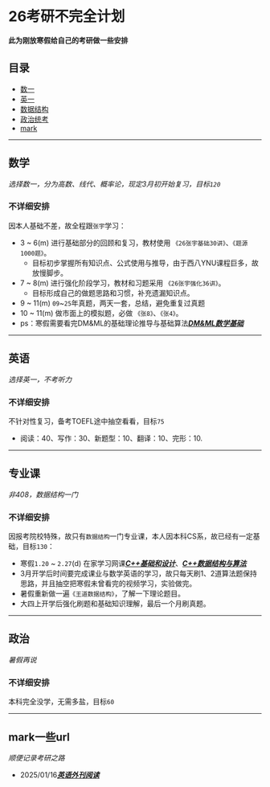 # 26考研不完全计划

**此为刚放寒假给自己的考研做一些安排**
## 目录
- [数一](#数学)
- [英一](#英语)
- [数据结构](#专业课)
- [政治统考](#政治)
- [mark](#mark一些url)

---
## 数学
  *选择数一，分为高数、线代、概率论，现定3月初开始复习，目标`120`*
### 不详细安排
因本人基础不差，故全程跟`张宇`学习：
- 3 ~ 6(m) 进行基础部分的回顾和复习，教材使用 `《26张宇基础30讲》`、`《题源1000题》`。
  - 目标初步掌握所有知识点、公式使用与推导，由于西八YNU课程巨多，故放慢脚步。
- 7 ~ 8(m) 进行强化阶段学习，教材和习题采用 `《26张宇强化36讲》`。
  - 目标形成自己的做题思路和习惯，补充遗漏知识点。
- 9 ~ 11(m) `09`~`25`年真题，两天一套，总结，避免重复过真题
- 10 ~ 11(m) 做市面上的模拟题，必做 `《张8》`、`《张4》`。
- ps：寒假需要看完DM&ML的基础理论推导与基础算法[***DM&ML数学基础***](https://www.bilibili.com/video/BV1ZK4y1b7Xt/?spm_id_from=333.788.top_right_bar_window_custom_collection.content.click)

---
## 英语
  *选择英一，不考听力*
### 不详细安排
不针对性复习，备考TOEFL途中抽空看看，目标`75`
- 阅读：40、写作：30、新题型：10、翻译：10、完形：10.

---
## 专业课
  *非408，数据结构一门*
### 不详细安排
因报考院校特殊，故只有`数据结构`一门专业课，本人因本科CS系，故已经有一定基础，目标`130`：
- 寒假`1.20` ~ `2.27`(d) 在家学习网课[***C++基础和设计***](https://www.bilibili.com/video/BV1et411b73Z/?spm_id_from=333.788.top_right_bar_window_custom_collection.content.click)、[***C++数据结构与算法***](https://www.bilibili.com/video/BV1jt4y117KR/?spm_id_from=333.788.top_right_bar_window_custom_collection.content.click)
- 3月开学后时间要完成课业与数学英语的学习，故只每天刷1、2道算法题保持思路，并且抽空把寒假未曾看完的视频学习，实验做完。
- 暑假重新做一遍`《王道数据结构》`，了解一下理论题目。
- 大四上开学后强化刷题和基础知识理解，最后一个月刷真题。

---
## 政治
  *暑假再说*
### 不详细安排
本科完全没学，无需多盐，目标`60`

---
## mark一些url
  *顺便记录考研之路*
- 2025/01/16[***英语外刊阅读***](https://linux.do/t/topic/366092)
